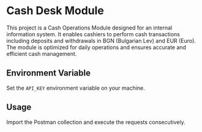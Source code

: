 # Cash Desk Module

This project is a Cash Operations Module designed for an internal information system. It enables cashiers to perform cash transactions including deposits and withdrawals in BGN (Bulgarian Lev) and EUR (Euro). The module is optimized for daily operations and ensures accurate and efficient cash management.

## Environment Variable

Set the `API_KEY` environment variable on your machine.


## Usage

Import the Postman collection and execute the requests consecutively.


